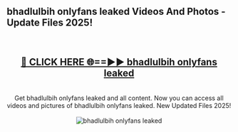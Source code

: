 <h2>bhadlulbih onlyfans leaked Videos And Photos - Update Files 2025!</h2>
<br>
<div align="center">
<h2><a href="https://linkcuts.com/hfmhzwbr" rel="nofollow">🔴 CLICK HERE 🌐==►► bhadlulbih onlyfans leaked</a></h2>
<br>
Get bhadlulbih onlyfans leaked and all content. Now you can access all videos and pictures of bhadlulbih onlyfans leaked. New Updated Files 2025!
<br>
<br>
<a href="https://linkcuts.com/hfmhzwbr" rel="nofollow" data-target="animated-image.originalLink"><img src="https://i.ibb.co.com/WyWwxjT/player-gif2.gif" alt="bhadlulbih onlyfans leaked" style="max-width: 100%; display: inline-block;" data-target="animated-image.originalImage"></a>
</div>
<br>